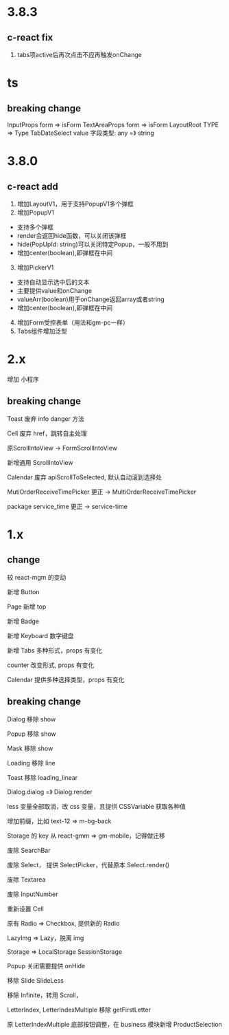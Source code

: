 
# 3.8.3
## c-react fix
1. tabs项active后再次点击不应再触发onChange
# ts
## breaking change

InputProps form => isForm
TextAreaProps form => isForm
LayoutRoot TYPE => Type
TabDateSelect value 字段类型: any =》 string


# 3.8.0

## c-react add
1. 增加LayoutV1，用于支持PopupV1多个弹框
2. 增加PopupV1
- 支持多个弹框
- render会返回hide函数，可以关闭该弹框
- hide(PopUpId: string)可以关闭特定Popup，一般不用到
- 增加center(boolean),即弹框在中间

3. 增加PickerV1
- 支持自动显示选中后的文本
- 主要提供value和onChange
- valueArr(boolean)用于onChange返回array或者string
- 增加center(boolean),即弹框在中间

4. 增加Form受控表单（用法和gm-pc一样）
5. Tabs组件增加泛型



# 2.x

增加 小程序

## breaking change

Toast 废弃 info danger 方法

Cell 废弃 href，跳转自主处理

原ScrollIntoView -> FormScrollIntoView

新增通用 ScrollIntoView

Calendar 废弃 apiScrollToSelected, 默认自动滚到选择处

MutiOrderReceiveTimePicker 更正 -> MultiOrderReceiveTimePicker

package service_time 更正 -> service-time

# 1.x

## change

较 react-mgm 的变动

新增 Button

Page 新增 top

新增 Badge

新增 Keyboard 数字键盘

新增 Tabs 多种形式，props 有变化

counter 改变形式, props 有变化

Calendar 提供多种选择类型，props 有变化

## breaking change

Dialog 移除 show

Popup 移除 show

Mask 移除 show

Loading 移除 line

Toast 移除 loading_linear

Dialog.dialog =》 Dialog.render

less 变量全部取消，改 css 变量，且提供 CSSVariable 获取各种值

增加前缀，比如 text-12 => m-bg-back

Storage 的 key 从 react-gmm => gm-mobile，记得做迁移

废除 SearchBar

废除 Select， 提供 SelectPicker，代替原本 Select.render()

废除 Textarea

废除 InputNumber

重新设置 Cell

原有 Radio => Checkbox, 提供新的 Radio

LazyImg => Lazy，脱离 img

Storage => LocalStorage SessionStorage

Popup 关闭需要提供 onHide

移除 Slide SlideLess

移除 Infinite，转用 Scroll，

LetterIndex, LetterIndexMultiple 移除 getFirstLetter

原 LetterIndexMultiple 底部按钮调整，在 business 模块新增 ProductSelection

